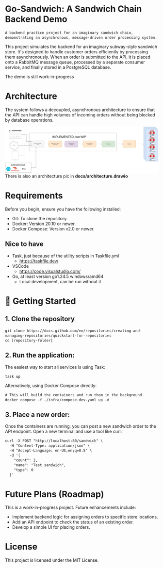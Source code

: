 
# Go-Sandwich: A Sandwich Chain Backend Demo
    A backend practice project for an imaginary sandwich chain, demonstrating an asynchronous, message-driven order processing system.

This project simulates the backend for an imaginary subway-style sandwich store. It's designed to handle customer orders efficiently by processing them asynchronously. When an order is submitted to the API, it is placed onto a RabbitMQ message queue, processed by a separate consumer service, and finally stored in a PostgreSQL database.

The demo is still work-in-progress

# Architecture
The system follows a decoupled, asynchronous architecture to ensure that the API can handle high volumes of incoming orders without being blocked by database operations.

![Architecture](./docs/img/architecture.jpg)
There is also an architecture pic in **docs/architecture.drawio**

# Requirements
Before you begin, ensure you have the following installed:
- Git: To clone the repository.
- Docker: Version 20.10 or newer.
- Docker Compose: Version v2.0 or newer.

## Nice to have
- Task, just because of the utility scripts in Taskfile.yml
    - https://taskfile.dev/
- VSCode
    - https://code.visualstudio.com/
- Go, at least version go1.24.5 windows/amd64
    - Local development, can be run without it

# 🚀 Getting Started
## 1. Clone the repository
```
git clone https://docs.github.com/en/repositories/creating-and-managing-repositories/quickstart-for-repositories
cd [repository-folder]
```

## 2. Run the application:
The easiest way to start all services is using Task:
```
task up
```

Alternatively, using Docker Compose directly:
```
# This will build the containers and run them in the background.
docker compose -f ./infra/compose-dev.yaml up -d
```

## 3. Place a new order:
Once the containers are running, you can post a new sandwich order to the API endpoint. Open a new terminal and use a tool like curl:
```
curl -X POST "http://localhost:80/sandwich" \
  -H "Content-Type: application/json" \
  -H "Accept-Language: en-US,en;q=0.5" \
  -d '{
    "count": 2,
    "name": "Test sandwich",
    "type": 0
  }'
```

# Future Plans (Roadmap)
This is a work-in-progress project. Future enhancements include:
- Implement backend logic for assigning orders to specific store locations.
- Add an API endpoint to check the status of an existing order.
- Develop a simple UI for placing orders.

# License
This project is licensed under the MIT License.
